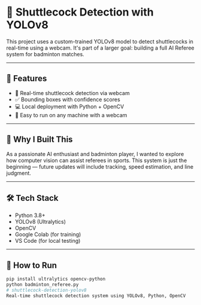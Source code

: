 # 🏸 Shuttlecock Detection with YOLOv8

This project uses a custom-trained YOLOv8 model to detect shuttlecocks in real-time using a webcam. It's part of a larger goal: building a full AI Referee system for badminton matches.

---

## 🚀 Features

- 🎯 Real-time shuttlecock detection via webcam
- ✅ Bounding boxes with confidence scores
- 💻 Local deployment with Python + OpenCV
- 🔧 Easy to run on any machine with a webcam

---

## 🧠 Why I Built This

As a passionate AI enthusiast and badminton player, I wanted to explore how computer vision can assist referees in sports. This system is just the beginning — future updates will include tracking, speed estimation, and line judgment.

---

## 🛠️ Tech Stack

- Python 3.8+
- YOLOv8 (Ultralytics)
- OpenCV
- Google Colab (for training)
- VS Code (for local testing)

---

## 🧪 How to Run

```bash
pip install ultralytics opencv-python
python badminton_referee.py
# shuttlecock-detection-yolov8
Real-time shuttlecock detection system using YOLOv8, Python, OpenCV
